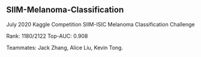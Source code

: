 ## SIIM-Melanoma-Classification

July 2020 Kaggle Competition SIIM-ISIC Melanoma Classification Challenge

Rank: 1180/2122 Top-AUC: 0.908

Teammates: Jack Zhang, Alice Liu, Kevin Tong.
